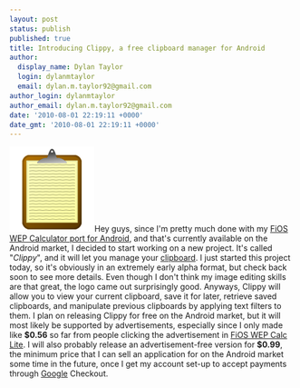 ```yaml
---
layout: post
status: publish
published: true
title: Introducing Clippy, a free clipboard manager for Android
author:
  display_name: Dylan Taylor
  login: dylanmtaylor
  email: dylan.m.taylor92@gmail.com
author_login: dylanmtaylor
author_email: dylan.m.taylor92@gmail.com
date: '2010-08-01 22:19:11 +0000'
date_gmt: '2010-08-01 22:19:11 +0000'
---
```

<p><a href="/images/blog/2010/12/clippy-logo1.png"><img class="alignleft size-thumbnail wp-image-123" title="Clippy Logo" src="/images/blog/2010/11/clippy-logo1.png" alt="" width="150" height="150" /></a>Hey guys, since I'm pretty much done with my <a href="/pages/blog/2010/07/30/fios-wep-calculator-lite-edition-is-up-and-running/">FiOS WEP Calculator port for Android</a>, and that's currently available on the Android market, I decided to start working on a new project. It's called "<em>Clippy</em>", and it will let you manage your <a class="zem_slink" title="Clipboard" rel="wikipedia" href="http://en.wikipedia.org/wiki/Clipboard">clipboard</a>. I just started this project today, so it's obviously in an extremely early alpha format, but check back soon to see more details. Even though I don't think my image editing skills are that great, the logo came out surprisingly good. Anyways, Clippy will allow you to view your current clipboard, save it for later, retrieve saved clipboards, and manipulate previous clipboards by applying text filters to them. I plan on releasing Clippy for free on the Android market, but it will most likely be supported by advertisements, especially since I only made like <strong>$0.56</strong> so far from people clicking the advertisement in <a title="FiOS WEP Calc Lite" href="/pages/blog/2010/07/30/fios-wep-calculator-lite-edition-is-up-and-running/">FiOS WEP Calc Lite</a>. I will also probably release an advertisement-free version for <strong>$0.99</strong>, the minimum price that I can sell an application for on the Android market some time in the future, once I get my account set-up to accept payments through <a class="zem_slink" title="Google" rel="homepage" href="http://google.com">Google</a> Checkout.</p>
